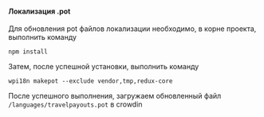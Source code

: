 #### Локализация .pot

Для обновления pot файлов локализации необходимо, в корне проекта, выполнить команду

`npm install`

Затем, после успешной установки, выполнить команду

`wpi18n makepot --exclude vendor,tmp,redux-core`

После успешного выполнения, загружаем обновленный файл `/languages/travelpayouts.pot` в crowdin
